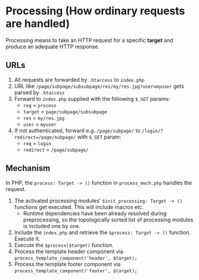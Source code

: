 # Processing (How ordinary requests are handled)
Processing means to take an HTTP request for a specific **target** and produce an adequate HTTP response.

## URLs

1. All requests are forwarded by `.htaccess` to `index.php`
1. URL like `/page/subpage/subsubpage/res/my/res.jpg?user=myuser` gets parsed by `.htaccess`
2. Forward to `index.php` supplied with the following `$_GET` params:
    - `req`      = `process`
    - `target`   = `page/subpage/subsubpage`
    - `res`      = `my/res.jpg`
    - `user`     = `myuser`
3. If not authenticated, forward e.g. `/page/subpage/` to `/login/?redirect=/page/subpage/` with `$_GET` param:
    - `req`      = `login`
    - `redirect` = `/page/subpage/`

## Mechanism

In PHP, the `process: Target -> ()` function in `process_mech.php` handles the request.
1. The activated processing modules' `$init_processing: Target -> ()` functions get executed. This will include macros etc.
    - Runtime dependencies have been already resolved during preprocessing, so the topologically sorted list of processing modules is included one by one.
2. Include the `index.php` and retrieve the `$process: Target -> ()` function. Execute it.
3. Execute the `$process($target)` function.
4. Process the template header component via `process_template_component('header', $target);`
5. Process the template footer component via `process_template_component('footer', $target);`